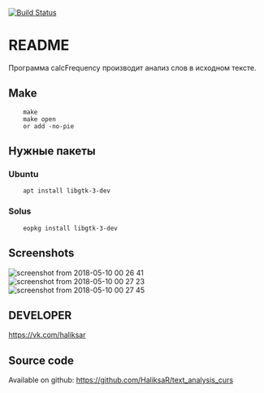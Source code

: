[![Build Status](https://travis-ci.org/HaliksaR/text_analysis_curs.svg?branch=master)](https://travis-ci.org/HaliksaR/text_analysis_curs)

# README
Программа calcFrequency производит анализ слов в исходном тексте. 
## Make 
```make
    make
    make open
    or add -no-pie
```
## Нужные пакеты
### Ubuntu

```make
    apt install libgtk-3-dev
```
### Solus 

```make
    eopkg install libgtk-3-dev
```
## Screenshots

![screenshot from 2018-05-10 00 26 41](https://user-images.githubusercontent.com/35256960/39829541-089c91f2-53e9-11e8-998d-9094a6f7ec38.png)
![screenshot from 2018-05-10 00 27 23](https://user-images.githubusercontent.com/35256960/39829543-08c71efe-53e9-11e8-9705-49fa43fe096a.png)
![screenshot from 2018-05-10 00 27 45](https://user-images.githubusercontent.com/35256960/39829544-08f8053c-53e9-11e8-960a-1ba9f7da0496.png)

## DEVELOPER
https://vk.com/haliksar
## Source code
Available on github: https://github.com/HaliksaR/text_analysis_curs

